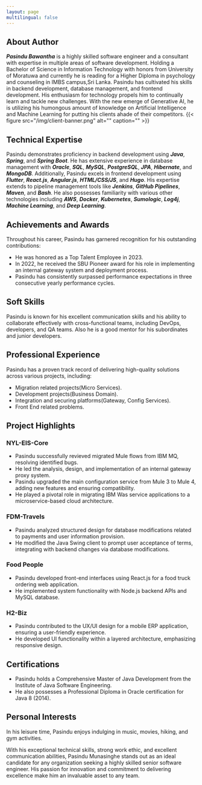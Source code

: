 ```yaml
---
layout: page
multilingual: false
---
```



## About Author


**_Pasindu Bawantha_** is a highly skilled software engineer and a consultant with expertise in multiple areas of software development. Holding a Bachelor of Science in Information Technology with honors from University of Moratuwa and currently he is reading for a Higher Diploma in psychology and counseling in IMBS campus,Sri Lanka. Pasindu has cultivated his skills in backend development, database management, and frontend development. His enthusiasm for technology propels him to continually learn and tackle new challenges. With the new emerge of Generative AI, he is utilizing his humongous amount of knowledge on Artificial Intelligence and Machine Learning for putting his clients ahade of their competitors.
{{< figure src="/img/client-banner.png" alt="" caption="" >}}

## Technical Expertise
Pasindu demonstrates proficiency in backend development using **_Java_**, **_Spring_**, and **_Spring Boot_**. He has extensive experience in database management with **_Oracle_**, **_SQL_**, **_MySQL_**, **_PostgreSQL_**, **_JPA_**, **_Hibernate_**, and **_MongoDB_**. Additionally, Pasindu excels in frontend development using **_Flutter_**, **_React.js_**, **_Angular.js_**, **_HTML/CSS/JS_**, and **_Hugo_**. His expertise extends to pipeline management tools like **_Jenkins_**, **_GitHub Pipelines_**, **_Maven_**, and **_Bash_**. He also possesses familiarity with various other technologies including **_AWS_**, **_Docker_**, **_Kubernetes_**, **_Sumologic_**, **_Log4j_**, **_Machine Learning_**, and **_Deep Learning_**.


## Achievements and Awards
Throughout his career, Pasindu has garnered recognition for his outstanding contributions:
- He was honored as a Top Talent Employee in 2023.
- In 2022, he received the SBU Pioneer award for his role in implementing an internal gateway system and deployment process.
- Pasindu has consistently surpassed performance expectations in three consecutive yearly performance cycles.


## Soft Skills
Pasindu is known for his excellent communication skills and his ability to collaborate effectively with cross-functional teams, including DevOps, developers, and QA teams. Also he is a good mentor for his subordinates and junior developers.


## Professional Experience
Pasindu has a proven track record of delivering high-quality solutions across various projects, including:
- Migration related projects(Micro Services).
- Development projects(Business Domain).
- Integration and securing platforms(Gateway, Config Services).
- Front End related problems.




## Project Highlights
### NYL-EIS-Core
- Pasindu successfully revieved migrated Mule flows from IBM MQ, resolving identified bugs.
- He led the analysis, design, and implementation of an internal gateway proxy system.
- Pasindu upgraded the main configuration service from Mule 3 to Mule 4, adding new features and ensuring compatibility.
- He played a pivotal role in migrating IBM Was service applications to a microservice-based cloud architecture.

### FDM-Travels
- Pasindu analyzed structured design for database modifications related to payments and user information provision.
- He modified the Java Swing client to prompt user acceptance of terms, integrating with backend changes via database modifications.


### Food People
- Pasindu developed front-end interfaces using React.js for a food truck ordering web application.
- He implemented system functionality with Node.js backend APIs and MySQL database.


### H2-Biz
- Pasindu contributed to the UX/UI design for a mobile ERP application, ensuring a user-friendly experience.
- He developed UI functionality within a layered architecture, emphasizing responsive design.



## Certifications
- Pasindu holds a Comprehensive Master of Java Development from the Institute of Java Software Engineering.
- He also possesses a Professional Diploma in Oracle certification for Java 8 (2014).


## Personal Interests
In his leisure time, Pasindu enjoys indulging in music, movies, hiking, and gym activities.


With his exceptional technical skills, strong work ethic, and excellent communication abilities, Pasindu Munasinghe stands out as an ideal candidate for any organization seeking a highly skilled senior software engineer. His passion for innovation and commitment to delivering excellence make him an invaluable asset to any team.




